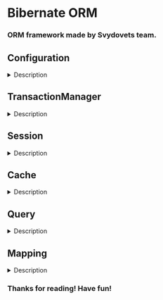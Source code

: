# Bibernate ORM

### ORM framework made by Svydovets team.

## Configuration

<details>
<summary>Description</summary>

To start using Bibernate ORM client is needed to obtain SessionFactory instance using PersistenceContextProvider
with SessionFactoryBuilder. The configuration can be passed to ORM by YAML-file configuration or using Java-class objects.
Configuration includes database connection properties, connection pool properties, second level cache configuration and 
logging SQL queries.
<br>

#### Properties description:

<details lang="yaml">
<summary>Configurable properties description</summary>

```markdown

Database connection properties

url - specifies DB url. String
user - specifies user for connConfiguration for Bibernate ORM can be provided in 2 ways using  
provide YAML file with configuration properties 
provide configuration through Java POJO classes
ection to DB. String
password - specifies password for connection to DB. String
driverName - specifies DB driver name. String

Connection pool properties:

maxPoolSize - maximum number of connections that will be in the pool. Integer
minIdle: #minimum number of idle connections that will be maintained in the pool. Integer 
maxLifetime: #maximum lifetime of a connection in the pool. Integer
connectionTimeout: #keepalive interval for a connection in the pool. Integer

Second level cache configuration:

enabled - enables/disable second level caching. Boolean, defaultValue =  FALSE
size - max size of the second cache. Integer, default = 0

SQL logging configuration:

enabled - enables/disables logging SQL queries. Boolean, defaultValue = FALSE
```

</details>

<br>

#### Java-code configuration example:
<details lang="en">
<summary>Code snippet</summary>

<details lang="java">
<summary>Minimal configuration</summary>

```java
    var dbProperties = DatabaseProperties.builder()
          .url("jdbc:postgresql://rds-postgres-svydovets.c3bxmbbb5a4p.eu-central-1.rds.amazonaws.com:5432/svydovetsDB")
          .user("masterSvydovets")
          .password("demo4bibernate")
          .driverName("org.postgresql.Driver")
          .build();

    var sessionFactoryBuilder = new DefaultSessionFactoryBuilderImpl()
          .withSqlQueriesLoggingEnabled(sqlLoggingProperties)
          .withDatabaseConnection(dbProperties);
    
    var sessionFactory = PersistenceContextProvider.createSessionFactory(sessionFactoryBuilder);
```

</details>


<details lang="java">
<summary>Configuration with secondLevelCache and SQL logging</summary>

```java

    var dbProperties = DatabaseProperties.builder()
        .url("jdbc:postgresql://rds-postgres-svydovets.c3bxmbbb5a4p.eu-central-1.rds.amazonaws.com:5432/svydovetsDB")
        .user("masterSvydovets")
        .password("demo4bibernate")
        .driverName("org.postgresql.Driver")
        .build();

    var sqlLoggingProperties = new LoggingProperties();
        sqlLoggingProperties.setEnabled(true);

    var cachePropperties = new CacheProperties();
    cachePropperties.setEnabled(true);
    cachePropperties.setSize(200_000);

    var sessionFactoryBuilder = new DefaultSessionFactoryBuilderImpl()
        .withSqlQueriesLoggingEnabled(sqlLoggingProperties)
        .withSecondLevelCache(cachePropperties)
        .withDatabaseConnection(dbProperties);

    var sessionFactory = PersistenceContextProvider.createSessionFactory(sessionFactoryBuilder);
```

</details>

</details>

<br>

#### YAML configuration example

###### The YAML properties file should be placed in classpath 

<details>
<summary>Code snippet</summary>

```java
    var sessionFactory = PersistenceContextProvider.createSessionFactory(new YamlConfigurationSessionFactoryBuilderImpl()
  .withFilename("persistence-example.yaml"));
```

</details>

<details lang="yaml">
<summary>persistence-example.yaml</summary>

```yaml
database:
  url: jdbc:postgresql://rds-postgres-svydovets.c3bxmbbb5a4p.eu-central-1.rds.amazonaws.com:5432/svydovetsDB
  user: masterSvydovets
  password: demo4bibernate
  driverName: org.postgresql.Driver

connectionPool:
  maxPoolSize: 10
  minIdle: 5
  maxLifetime: 1800000
  connectionTimeout: 30000

secondLevelCache:
  enabled : true
  size : 200_000

sqlLogging:
  enabled : true
```
</details>
</details>

## TransactionManager
<details>
<summary>Description</summary>

Provides control over execution of transaction.  
If you need a transaction you can extract it from Session#getTransactionManager. Then, for starting transaction you 
need to <b>transactionManager.begin()</b>. Then can make some operations with DB and then commit or rollback changes.

<details>
<summary>Look at code snippet</summary>

```java
 TransactionManager transactionManager = session.getTransactionManager();
  try {
      transactionManager.begin();
      var person = session.findById(2, Person.class);

      person.setFirstName("new name");
    
      session.flush();
      
      transactionManager.commit();
  } catch (Exception ex) {
      transactionManager.rollback();
  }
```
</details>
</details>

## Session
<details>
<summary>Description</summary>

### Session is the main interface for working with ORM. 
The session is encapsulating connection to DB, and gives opportunities to perform CRUD operations.

<details>
<summary>How to open and close session:</summary>

```java
  SessionFactory sessionFactory = getSessionFactory();
  try (Session session = sessionFactory.openSession()) { //will be automatically closed
      //do smth
  } catch(Exception ex){
      // do smth
  }
```
```java
  SessionFactory sessionFactory = getSessionFactory();
  Session session;
  try {
      session = sessionFactory.openSession()
      //do smth
  } catch(Exception ex){
      // do smth
  } finally {
      if (!session.isClosed()) {
          sessiom.close();
        } 
  }
```
</details>

<details>
<summary>CRUD</summary>
Session provides methods for the CRUD operations:

<details>
<summary>findById</summary>
Searching in DB entity by its id.

```java
  SessionFactory sessionFactory = getSessionFactory();
  try (Session session = sessionFactory.openSession()) {
      var person = session.findById(2, Person.class);
      //do smth
  } catch(Exception ex){
      // do smth
  }
```
</details>
<details>
<summary>createTypedQuery</summary>

See more in the <a name="query">Query</a> block
</details>
<details>
<summary>persist</summary>
Insert entity into DB to proper table.

IN PROGRESS
</details>
<details>
<summary>update</summary>

```java
  SessionFactory sessionFactory = getSessionFactory();
  try (Session session = sessionFactory.openSession()) {
      TransactionManager transactionManager = session.getTransactionManager();
      try {
      transactionManager.begin();
          var entity = session.findById(3, Person.class);  
         
          session.update(entity);
        
          transactionManager.commit();
      } catch (Exception ex) {
        transactionManager.rollback();
      }
  } catch(Exception ex){
      // do smth
  }
```
```java
  SessionFactory sessionFactory = getSessionFactory();
  try (Session session = sessionFactory.openSession()) {
      TransactionManager transactionManager = session.getTransactionManager();
      try {
      transactionManager.begin();
          var entity = session.findById(3, Person.class);  
         
          entity.setFirstName("Test name");
          
          sessiom.flush();
        
          transactionManager.commit();
      } catch (Exception ex) {
        transactionManager.rollback();
      }
  } catch(Exception ex){
      // do smth
  }
```
</details>
<details>
<summary>remove</summary>

Delete entity from a DB.

Cascade types supported: DELETE, ALL, no cascade

Fetch types supported: EAGER

In case of Cascade value provided - deletes from the database original 
object with all relations. If cascade value omitted - deletes an original
object from the database and in child relations - set "fk_id" column 
values to null.

> Required steps to execute remove operation:
> - add object to persistence context 
> - open transaction
> - call remove operation
> - close transaction

```java
  SessionFactory sessionFactory = getSessionFactory();
  try (Session session = sessionFactory.openSession()) {
    TransactionManager transactionManager = session.getTransactionManager();
    try{
        transactionManager.begin();
        var person = session.findById(2, Person.class);
        session.remove(person);
        transactionManager.commin();
    }catch(Exception ex){
        transactionManager.rollback();        
    } 
  } catch(Exception ex){
      // do smth
  }
```

</details>
</details>
</details>

## Cache
<details>
<summary>Description</summary>

Bibernate supports two levels of cache:
>1. Session cache. Is enabled by default and cannot be disabled. This cache is shared only within one session where its
> created.

>2. SessionFactory cache. Is disabled by default. Can be enabled via configuration (look at description above for 
>configuration). 
>Second level cache is working for entities that is marked as <b>@Cacheable</b>
>
><details>
><summary>Code snippet</summary>
>
>```java
>@Data
>@Entity
>@ToString
>@Table(name = "persons")
>@Cacheable
>public class Person {
>    @Id
>    private Long id;
>
>    @Column(name = "first_name")
>    private String firstName;
>    @Column(name = "last_name")
>    private String lastName;
>    private String email;
>    private int age;
>    @Column(name = "created_at")
>    private LocalDateTime createdAt;
>}
>```
></details>
><b>Also, pay attention that second level cache is custom realisation of Svydovets team, we don't use any external 
>tools for it.</b>

</details>

## Query
<details>
<summary>Description</summary>

Biberenate supports TypedQuery (and we are planing to provide NativeQuery in the future).
<b>TypedQuery</b> applies String SQL query and Class of entity and able to map result from DB but currently is unable
to map fields from entity to SQL query. For working with TypedQuery you need to provide SQL query in the same way as
for JDBC PreparedStatement.
Please take a look at code snippets bellow:
<details>
<summary>Snippets</summary>

<details>
<summary>SELECT without parameters:</summary>

```java
Query typedQuery = session.createTypedQuery("select * from persons", Person.class);
  var resultList = typedQuery.getResultList();
```
</details>
<details>
<summary>SELECT with parameter:</summary>

```java
Query typedQuery = session.createTypedQuery("select * from persons where first_name like ?", Person.class);
  typedQuery.addParameter("P%");
  Person firstResult = (Person) typedQuery.getFirstResult();
```
</details>
<details>
<summary>SELECT with parameters:</summary>

```java
Query typedQuery = session.createTypedQuery("select * from persons where first_name = ? and last_name = ?", Person.class);
  typedQuery.addParameter("P%");
  typedQuery.addParameter("P%");
  Person firstResult = (Person) typedQuery.getFirstResult();
```
</details>
<details>
<summary>INSERT:</summary>

```java
Query  query = session.createTypedQuery("insert into persons (first_name, last_name, email, age) values (?, ?, ?, ?);", Person.class);
  typedQuery.addParameter("FirstName");
  typedQuery.addParameter("LastName");
  typedQuery.addParameter("email");
  typedQuery.addParameter(1);
  query.execute();
```
</details>
<details>
<summary>UPDATE:</summary>

```java
Query  query = session.createTypedQuery("update persons set last_name = ? where id = ?;", Person.class);
  typedQuery.addParameter("LastName");
  typedQuery.addParameter(1);
  query.execute();
```
</details>
<details>
<summary>DELETE:</summary>

```java
Query  query = session.createTypedQuery("delete from persons where id = ?;", Person.class);
  typedQuery.addParameter(1);
  query.execute();
```
</details>
<details>
<summary>INSERT with TransactionalManager commit and rollback:</summary>

```java
 TransactionManager transactionManager = session.getTransactionManager();
  try {
      transactionManager.begin();
    
      Query  query = session.createTypedQuery("insert into persons (first_name, last_name, email, age) values (?, ?, ?, ?);", Person.class);
      typedQuery.addParameter("FirstName");
      typedQuery.addParameter("LastName");
      typedQuery.addParameter("email");
      typedQuery.addParameter(1);
      query.execute();
    
      transactionManager.commit();
  } catch (Exception ex) {
      transactionManager.rollback();
  }
```
</details>

</details>
</details>

## Mapping
<details>
<summary>Description</summary>
At this moment for selection, bibernate supports only to-one associations (one-to-one and many-to-one)
with eager fetch type (associated entity will be loaded at the same time with entity that owns this relation)
this association must be specified only on the child entity side (entity with foreign key column)
and also must be marked with @JoinColumn annotation where specified foreign key column name.

```java
@Entity
@Table(name = "notes")
@Data
public class Note {

    @Id
    private Long id;

    @Column(name = "body")
    private String body;

    @ManyToOne
    @JoinColumn(name = "person_id")
    private Person person;
}
```
</details>

### Thanks for reading! Have fun!

